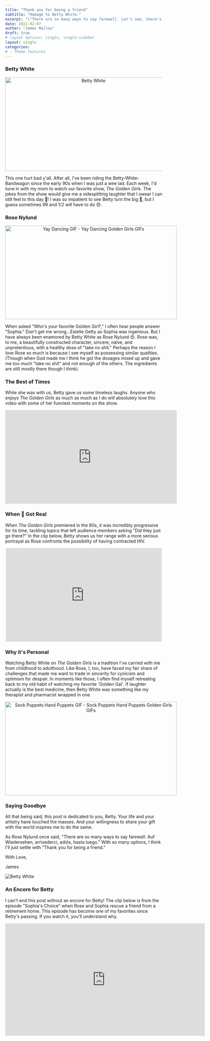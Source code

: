 ```yaml
---
title: "Thank you for being a friend"
subtitle: "Homage to Betty White."
excerpt: "\"There are so many ways to say farewell. Let's see, there's Auf Wiedersehen, arrivederci, adiós, hasta luego.\""
date: 2022-02-07
author: "James Malloy"
draft: true
# layout options: single, single-sidebar
layout: single
categories:
# - Theme features
---
```


### Betty White

<center><img src="/img/betty-white-landscape.jpg" width="550" height="300" alt="Betty White"></center>

<!--I came across a [tweet](https://bit.ly/3ruZ8aC) the other day that said "Imagine living 99 years and an entire country collectively agreeing it wasn't long enough."--->

This one hurt bad y'all. After all, I've been riding the Betty-White-Bandwagon since the early 90s when I was just a wee lad. Each week, I'd tune in with my mom to watch our favorite show, *The Golden Girls*. The jokes from the show would give me a sidesplitting laughter that I swear I can still feel to this day 🤣! I was so impatient to see Betty turn the big 💯, but I guess sometimes 99 and 1/2 *will* have to do 😞.


### Rose Nylund

<center><img src="https://c.tenor.com/CwkZgWMJNdkAAAAd/yay-dancing.gif" width="550" height="300" alt="Yay Dancing GIF - Yay Dancing Golden Girls GIFs" style="max-width: 833px;"></center>

When asked "Who's your favorite Golden Girl?," I often hear people answer "Sophia." Don't get me wrong...Estelle Getty as Sophia was ingenious. But I have always been enamored by Betty White as Rose Nylund 😍. Rose was, to me, a beautifully constructed character, sincere, naïve, and unpretentious, with a healthy dose of "take no shit." Perhaps the reason I love Rose so much is because I see myself as possessing similar qualities. (Though when God made me I think he got the dosages mixed up and gave me too much "take no shit" and not enough of the others. The ingredients are still mostly there though I think).


### The Best of Times

While she was with us, Betty gave us some timeless laughs. Anyone who enjoys *The Golden Girls* as much as much as I do will absolutely love this video with some of her funniest moments on the show. 

<center><iframe width="550" height="300" src="https://www.youtube.com/embed/cHEcaz-L7LA" title="YouTube video player" frameborder="0" allow="accelerometer; autoplay; clipboard-write; encrypted-media; gyroscope; picture-in-picture" allowfullscreen></iframe></center>

<!--And while my own humr and personality more closely mirror Dorothy's, I like to think that my values and character are more akin to Rose. While my own humor and personality more closely mirrors that of Dorothy, I like tho think that my character and values more closely mirror Rose.-->

### When 💩 Got Real

When *The Golden Girls* premiered in the 80s, it was incredibly progressive for its time, tackling topics that left audience members asking "Did they just go there?" In the clip below, Betty shows us her range with a more serious portrayal as Rose confronts the possibility of having contracted HIV.

<center><iframe width="500" height="300" src="https://www.youtube.com/embed/hhnsbV49LfY" title="YouTube video player" frameborder="0" allow="accelerometer; autoplay; clipboard-write; encrypted-media; gyroscope; picture-in-picture" allowfullscreen></iframe></center>

### Why it's Personal

Watching Betty White on *The Golden Girls* is a tradition I've carried with me from childhood to adulthood. Like Rose, I, too, have faced my fair share of challenges that made me want to trade in sincerity for cynicism and optimism for despair. In moments like those, I often find myself retreating back to my old habit of watching my favorite 'Golden Gal'. If laughter actually is the best medicine, then Betty White was something like my therapist and pharmacist wrapped in one. 

<center><img src="https://c.tenor.com/O_C0pq5TqCAAAAAd/sock-puppets-hand-puppets.gif" width="550" height="300" alt="Sock Puppets Hand Puppets GIF - Sock Puppets Hand Puppets Golden Girls GIFs" style="max-width: 833px;"></center>

### Saying Goodbye

All that being said, this post is dedicated to you, Betty. Your life and your artistry have touched the masses. And your willingness to share your gift with the world inspires me to do the same. 

As Rose Nylund once said, "There are so many ways to say farewell. Auf Wiedersehen, arrivederci, adiós, hasta luego." With so many options, I think I'll just settle with "Thank you for being a friend."

With Love,

James

![Betty White](/img/bettywhite.jpg)

### An Encore for Betty

I can't end this post without an encore for Betty! The clip below is from the episode "Sophia's Choice" when Rose and Sophia rescue a friend from a retirement home. This episode has become one of my favorites since Betty's passing. If you watch it, you'll understand why. 

<center><iframe width="640" height="360" src="https://www.youtube.com/embed/U_pNSxPy7Vo" title="YouTube video player" frameborder="0" allow="accelerometer; autoplay; clipboard-write; encrypted-media; gyroscope; picture-in-picture" allowfullscreen></iframe></center>
